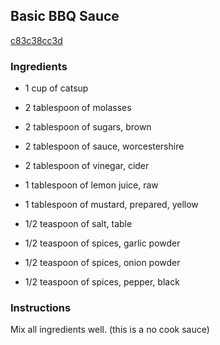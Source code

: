 ## Basic BBQ Sauce

[c83c38cc3d](https://cookpad.com/us/recipes/337344-basic-bbq-sauce)

### Ingredients

 - 1 cup of catsup

 - 2 tablespoon of molasses

 - 2 tablespoon of sugars, brown

 - 2 tablespoon of sauce, worcestershire

 - 2 tablespoon of vinegar, cider

 - 1 tablespoon of lemon juice, raw

 - 1 tablespoon of mustard, prepared, yellow

 - 1/2 teaspoon of salt, table

 - 1/2 teaspoon of spices, garlic powder

 - 1/2 teaspoon of spices, onion powder

 - 1/2 teaspoon of spices, pepper, black

### Instructions

Mix all ingredients well. (this is a no cook sauce)